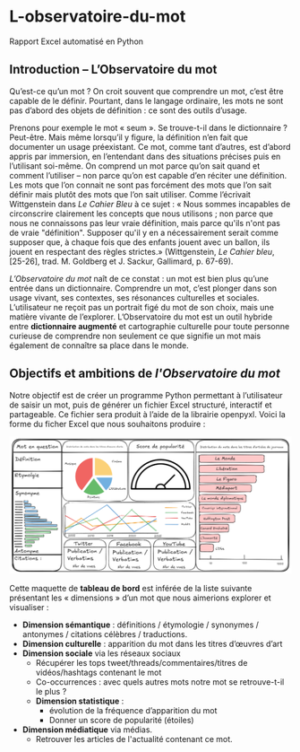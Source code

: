 # L-observatoire-du-mot
Rapport Excel automatisé en Python

## Introduction – L’Observatoire du mot

Qu’est-ce qu’un mot ? On croit souvent que comprendre un mot, c’est être capable de le définir. Pourtant, dans le langage ordinaire, les mots ne sont pas d’abord des objets de définition : ce sont des outils d’usage.

Prenons pour exemple le mot « seum ». Se trouve-t-il dans le dictionnaire ? Peut-être. Mais même lorsqu’il y figure, la définition n’en fait que documenter un usage préexistant. Ce mot, comme tant d’autres, est d’abord appris par immersion, en l’entendant dans des situations précises puis en l’utilisant soi-même. On comprend un mot parce qu’on sait quand et comment l’utiliser – non parce qu’on est capable d’en réciter une définition. Les mots que l’on connait ne sont pas forcément des mots que l’on sait définir mais plutôt des mots que l’on sait utiliser. Comme l’écrivait Wittgenstein dans *Le Cahier Bleu* à ce sujet : « Nous sommes incapables de circonscrire clairement les concepts que nous utilisons ; non parce que nous ne connaissons pas leur vraie définition, mais parce qu'ils n'ont pas de vraie "définition". Supposer qu'il y en a nécessairement serait comme supposer que, à chaque fois que des enfants jouent avec un ballon, ils jouent en respectant des règles strictes.» (Wittgenstein, *Le Cahier bleu*, [25-26], trad. M. Goldberg et J. Sackur, Gallimard, p. 67-69).

*L’Observatoire du mot* naît de ce constat : un mot est bien plus qu’une entrée dans un dictionnaire. Comprendre un mot, c’est plonger dans son usage vivant, ses contextes, ses résonances culturelles et sociales. L’utilisateur ne reçoit pas un portrait figé du mot de son choix, mais une matière vivante de l’explorer. L’Observatoire du mot est un outil hybride entre **dictionnaire augmenté** et cartographie culturelle pour toute personne curieuse de comprendre non seulement ce que signifie un mot mais également de connaître sa place dans le monde.

## Objectifs et ambitions de *l'Observatoire du mot*

Notre objectif est de créer un programme Python permettant à l’utilisateur de saisir un mot, puis de générer un fichier Excel structuré, interactif et partageable. Ce fichier sera produit à l’aide de la librairie openpyxl. Voici la forme du ficher Excel que nous souhaitons produire :

![Schéma](docs/schema_dashboard_observatoire_du_mot.png)

Cette maquette de **tableau de bord** est inférée de la liste suivante présentant les « dimensions » d’un mot que nous aimerions explorer et visualiser :

- **Dimension sémantique** : définitions / étymologie / synonymes / antonymes / citations célèbres / traductions.
- **Dimension culturelle** : apparition du mot dans les titres d’œuvres d’art
- **Dimension sociale** via les réseaux sociaux
  - Récupérer les tops tweet/threads/commentaires/titres de vidéos/hashtags contenant le mot
  - Co-occurrences : avec quels autres mots notre mot se retrouve-t-il le plus ? 
  - **Dimension statistique** : 
    - évolution de la fréquence d’apparition du mot
	- Donner un score de popularité (étoiles)
- **Dimension médiatique** via médias.
  - Retrouver les articles de l'actualité contenant ce mot.
